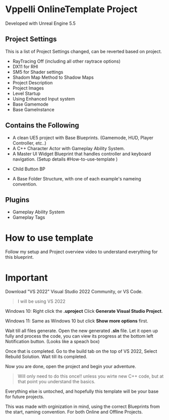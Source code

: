# Vppelli OnlineTemplate Project
Developed with Unreal Engine 5.5
## Project Settings
This is a list of Project Settings changed, can be reverted based on project.
- RayTracing Off (including all other raytrace options)
- DX11 for RHI
- SM5 for Shader settings
- Shadom Map Method to Shadow Maps
- Project Description
- Project Images
- Level Startup
- Using Enhanced Input system
- Base Gamemode
- Base GameInstance

## Contains the Following
- A clean UE5 project with Base Blueprints. (Gamemode, HUD, Player Controller, etc..)
- A C++ Character Actor with Gameplay Ability System.
- A Master UI Widget Blueprint that handles controller and keyboard navigation. (Setup details #How-to-use-template )
+ Child Button BP
- A Base Folder Structure, with one of each example's nameing convention.

## Plugins
- Gameplay Ability System
- Gameplay Tags

# How to use template
Follow my setup and Project overview video to understand everything for this blueprint.

# Important
Download "VS 2022" Visual Studio 2022 Community, or VS Code.

> I will be using VS 2022

Windows 10: 
Right click the **.uproject** Click **Generate Visual Studio Project**.

Windows 11: 
Same as Windows 10 but click **Show more options** first.

Wait till all files generate.
Open the new generated **.sln** file. Let it open up fully and process the code, you can view its progress at the bottom left Notification button. (Looks like a speach box)

Once that is completed. Go to the build tab on the top of VS 2022, Select Rebuild Solution. Wait till its completed. 

Now you are done, open the project and begin your adventure.

> Will only need to do this once!! unless you wirte new C++ code, but at that point you understand the basics.

Everything else is untoched, and hopefully this template will be your base for future projects.

This was made with orginization in mind, using the correct Blueprints from the start, naming convention. For both Online and Offline Projects.

